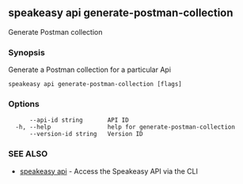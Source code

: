 ## speakeasy api generate-postman-collection

Generate Postman collection

### Synopsis

Generate a Postman collection for a particular Api

```
speakeasy api generate-postman-collection [flags]
```

### Options

```
      --api-id string       API ID
  -h, --help                help for generate-postman-collection
      --version-id string   Version ID
```

### SEE ALSO

* [speakeasy api](speakeasy_api.md)	 - Access the Speakeasy API via the CLI

